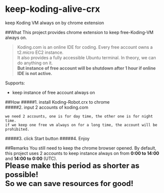 # keep-koding-alive-crx
keep Koding VM always on by chrome extension 

##What
This project provides chrome extension to keep free-Koding-VM always on.  

> Koding.com is an online IDE for coding. Every free account owns a t2.micro EC2 instance.  
> It also provides a fully accessible Ubuntu terminal. In theory, we can do anything on it.  
> **But instance of free account will be shutdown after 1 hour if online IDE is not active.**

Supports:
* keep instance of free account always on

##How
#####1. install Koding-Robot.crx to chrome  
#####2. input 2 accounts of koding.com
```
we need 2 accounts, one is for day time, the other one is for night time.
if we keep one free vm always on for a long time, the account will be prohibited.
```
#####3. click Start button
#####4. Enjoy

##Remarks
You still need to keep the chrome browser opened.
By default, this project uses 2 accounts to keep instance always on from **0:00 to 14:00** and **14:00 to 0:00** (UTC).  
<font size='5'>
**Please make this period as shorter as possible!  
So we can save resources for good!**
</font>  
